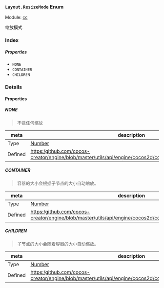 ### `Layout.ResizeMode` Enum



Module: [cc](../modules/cc.md)




缩放模式

### Index

##### Properties

  - `NONE`
  - `CONTAINER`
  - `CHILDREN`

### Details

#### Properties


##### NONE

> 不做任何缩放

| meta | description |
|------|-------------|
| Type | <a href="https://developer.mozilla.org/en/JavaScript/Reference/Global_Objects/Number" class="crosslink external" target="_blank">Number</a> |
| Defined | [https:/github.com/cocos-creator/engine/blob/master/utils/api/engine/cocos2d/core/components/CCLayout.js:69](https:/github.com/cocos-creator/engine/blob/master/utils/api/engine/cocos2d/core/components/CCLayout.js#L69) |



##### CONTAINER

> 容器的大小会根据子节点的大小自动缩放。

| meta | description |
|------|-------------|
| Type | <a href="https://developer.mozilla.org/en/JavaScript/Reference/Global_Objects/Number" class="crosslink external" target="_blank">Number</a> |
| Defined | [https:/github.com/cocos-creator/engine/blob/master/utils/api/engine/cocos2d/core/components/CCLayout.js:75](https:/github.com/cocos-creator/engine/blob/master/utils/api/engine/cocos2d/core/components/CCLayout.js#L75) |



##### CHILDREN

> 子节点的大小会随着容器的大小自动缩放。

| meta | description |
|------|-------------|
| Type | <a href="https://developer.mozilla.org/en/JavaScript/Reference/Global_Objects/Number" class="crosslink external" target="_blank">Number</a> |
| Defined | [https:/github.com/cocos-creator/engine/blob/master/utils/api/engine/cocos2d/core/components/CCLayout.js:81](https:/github.com/cocos-creator/engine/blob/master/utils/api/engine/cocos2d/core/components/CCLayout.js#L81) |


